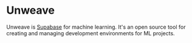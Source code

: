 # Unweave

Unweave is [Supabase](https://supabase.com) for machine learning. It's an open source tool
for creating and managing development environments for ML projects.


